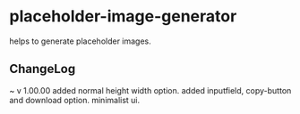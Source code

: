 # placeholder-image-generator
helps to generate placeholder images.

ChangeLog 
----------
~ v 1.00.00
  added normal height width option.
  added inputfield, copy-button and download option.
  minimalist ui.
